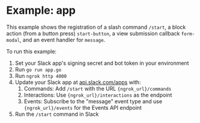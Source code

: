 # Example: app

This example shows the registration of a slash command `/start`, a block action (from a button press) `start-button`,
a view submission callback `form-modal`, and an event handler for `message`. 

To run this example:
1. Set your Slack app's signing secret and bot token in your environment
2. Run `go run app.go`
3. Run `ngrok http 4000`
4. Update your Slack app at [api.slack.com/apps](https://api.slack.com/apps) with:
    1. Commands: Add `/start` with the URL `{ngrok_url}/commands`
    1. Interactions: Use `{ngrok_url}/interactions` as the endpoint
    1. Events: Subscribe to the "message" event type and use `{ngrok_url}/events` for the Events API endpoint
5. Run the `/start` command in Slack
